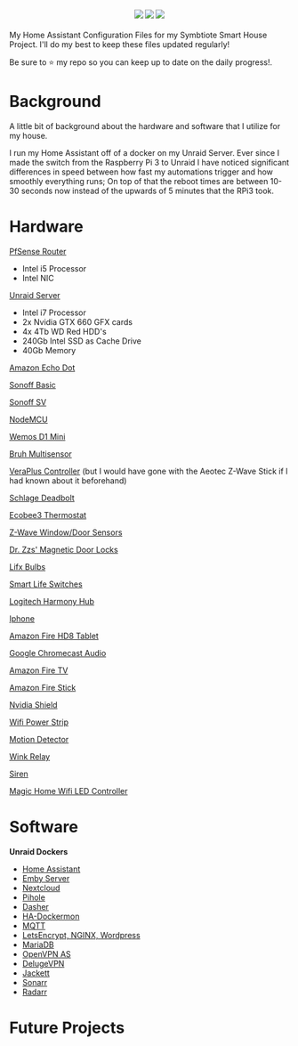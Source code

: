 <div align="center">
  <h4>
    <a href="https://travis-ci.org/3vasi0n89/home-assistant-config-files"><img src="https://travis-ci.org/3vasi0n89/home-assistant-config-files.svg?branch=master"/></a>
    <a href="https://github.com/3vasi0n89/home-assistant-config-files/stargazers"><img src="https://img.shields.io/github/stars/3vasi0n89/home-assistant-config-files.svg?style=plasticr"/></a>
    <a href="https://github.com/3vasi0n89/home-assistant-config-files/commits/master"><img src="https://img.shields.io/github/last-commit/3vasi0n89/home-assistant-config-files.svg?style=plasticr"/></a>
  </h4>
</div>
My Home Assistant Configuration Files for my Symbtiote Smart House Project.
I'll do my best to keep these files updated regularly!

Be sure to ⭐️ my repo so you can keep up to date on the daily progress!.

# Background

A little bit of background about the hardware and software that I utilize for my house.

I run my Home Assistant off of a docker on my Unraid Server.
Ever since I made the switch from the Raspberry Pi 3 to Unraid I have noticed significant differences in speed between how fast my automations trigger
and how smoothly everything runs; On top of that the reboot times are between 10-30 seconds now instead of the upwards of 5 minutes that the RPi3 took.



Hardware
======

[PfSense Router](https://www.pfsense.org/)
* Intel i5 Processor
* Intel NIC

[Unraid Server](https://unraid.net/)
* Intel i7 Processor
* 2x Nvidia GTX 660 GFX cards
* 4x 4Tb WD Red HDD's
* 240Gb Intel SSD as Cache Drive
* 40Gb Memory

[Amazon Echo Dot](https://www.amazon.com/All-new-Echo-Dot-3rd-Gen/dp/B0792KTHKJ)

[Sonoff Basic](https://www.banggood.com/DIY-Wi-Fi-Wireless-Switch-For-Smart-Home-With-ABS-Shell-p-1019971.html?cur_warehouse=CN)

[Sonoff SV](https://www.banggood.com/DC-5V-24V-DIY-WIFI-Wireless-Switch-Sonoff-SV-Module-For-Smart-Home-p-1063987.html?rmmds=search&cur_warehouse=CN)

[NodeMCU](https://www.banggood.com/Geekcreit-Doit-NodeMcu-Lua-ESP8266-ESP-12F-WIFI-Development-Board-p-985891.html?rmmds=search&cur_warehouse=CN)

[Wemos D1 Mini](https://www.banggood.com/Wemos-D1-Mini-V3_0_0-WIFI-Internet-Of-Things-Development-Board-Based-ESP8266-4MB-p-1264245.html?rmmds=search&cur_warehouse=CN)

[Bruh Multisensor](https://github.com/bruhautomation/ESP-MQTT-JSON-Multisensor)

[VeraPlus Controller](https://getvera.com/controllers/veraplus/) (but I would have gone with the Aeotec Z-Wave Stick if I had known about it beforehand)

[Schlage Deadbolt](https://www.amazon.com/Schlage-Connect-Touchscreen-Deadbolt-SmartThings/dp/B00AGK9KOG/ref=asc_df_B00AGK9KOG/?tag=hyprod-20&linkCode=df0&hvadid=193154321880&hvpos=1o1&hvnetw=g&hvrand=13739949994731450318&hvpone=&hvptwo=&hvqmt=&hvdev=c&hvdvcmdl=&hvlocint=&hvlocphy=9015260&hvtargid=pla-312822707918&psc=1)

[Ecobee3 Thermostat](https://www.amazon.com/ecobee-EB-STATE3LT-02-ecobee3-Smart-Thermostat/dp/B06W56TBLN/ref=sr_1_1_sspa?s=hi&ie=UTF8&qid=1546328941&sr=1-1-spons&keywords=ecobee&psc=1)

[Z-Wave Window/Door Sensors](https://www.amazon.com/HAOZEE-Detector-Battery-Operated-Automation/dp/B07BK65MLH/ref=sr_1_1_sspa?s=hi&ie=UTF8&qid=1546328968&sr=1-1-spons&keywords=zwave+door+sensor&psc=1)

[Dr. Zzs' Magnetic Door Locks](http://drzzs.com/diy-smart-door-locks/)

[Lifx Bulbs](https://www.amazon.com/LIFX-Adjustable-Multicolor-Dimmable-Assistant/dp/B01KY02MS8/ref=asc_df_B01KY02MS8/?tag=hyprod-20&linkCode=df0&hvadid=194952682001&hvpos=1o1&hvnetw=g&hvrand=12406325626617130681&hvpone=&hvptwo=&hvqmt=&hvdev=c&hvdvcmdl=&hvlocint=&hvlocphy=9015260&hvtargid=pla-393821797625&psc=1)

[Smart Life Switches](https://www.amazon.com/Compatible-Required-Switches-Anywhere-Schedule/dp/B07DXDP662/ref=sr_1_2_sspa?s=hi&ie=UTF8&qid=1546329077&sr=1-2-spons&keywords=smart+life+switch&psc=1)

[Logitech Harmony Hub](https://www.amazon.com/Logitech-915-000238-Smartphone-Entertainment-Refurbished/dp/B012EHUK74/ref=sr_1_15_sspa?s=hi&ie=UTF8&qid=1546329101&sr=1-15-spons&keywords=harmony+hub&psc=1)

[Iphone](https://www.amazon.com/Apple-iPhone-64GB-Silver-Prepaid/dp/B078HVJB69/ref=sr_1_3_sspa?s=hi&ie=UTF8&qid=1546329145&sr=1-3-spons&keywords=iphone&psc=1)

[Amazon Fire HD8 Tablet](https://www.amazon.com/All-New-Fire-Tablet-Display-Black/dp/B0794RHPZD/ref=sr_1_13_sspa?s=wireless&ie=UTF8&qid=1546329177&sr=1-13-spons&keywords=fire+hd+8&psc=1)

[Google Chromecast Audio](https://store.google.com/us/product/chromecast_audio?hl=en-US)

[Amazon Fire TV](https://www.amazon.com/gp/product/B079QHML21/ref=s9_acsd_al_bw_c_x_2_w?pf_rd_m=ATVPDKIKX0DER&pf_rd_s=merchandised-search-1&pf_rd_r=SCKF5A5RM85AQJWQCWSX&pf_rd_r=SCKF5A5RM85AQJWQCWSX&pf_rd_t=101&pf_rd_p=fb245453-48ed-4dd4-b933-6d164ab15aec&pf_rd_p=fb245453-48ed-4dd4-b933-6d164ab15aec&pf_rd_i=8521791011)

[Amazon Fire Stick](https://www.amazon.com/gp/product/B079QHML21/ref=s9_acsd_al_bw_c_x_2_w?pf_rd_m=ATVPDKIKX0DER&pf_rd_s=merchandised-search-1&pf_rd_r=SCKF5A5RM85AQJWQCWSX&pf_rd_r=SCKF5A5RM85AQJWQCWSX&pf_rd_t=101&pf_rd_p=fb245453-48ed-4dd4-b933-6d164ab15aec&pf_rd_p=fb245453-48ed-4dd4-b933-6d164ab15aec&pf_rd_i=8521791011)

[Nvidia Shield](https://www.amazon.com/NVIDIA-SHIELD-Gaming-Streaming-GeForce/dp/B01N1NT9Y6)

[Wifi Power Strip](https://www.amazon.com/WiFi-Smart-Power-Strip-LeFun/dp/B07DFFBKD9/ref=sr_1_6?s=electronics&ie=UTF8&qid=1546329303&sr=1-6&keywords=wifi+power+strip)

[Motion Detector](https://www.amazon.com/dp/B01MQXXG0I/ref=sxts_kp_bs_tr_lp_1?pf_rd_p=8778bc68-27e7-403f-8460-de48b6e788fb&pd_rd_wg=rSVY0&pf_rd_r=KJH0QC7QX6NXACW82VQ0&pd_rd_i=B01MQXXG0I&pd_rd_w=IA4qx&pd_rd_r=a1feaf5f-8b3e-4ed1-9da5-aa4170c294e8&ie=UTF8&qid=1546329387&sr=1)

[Wink Relay](https://www.amazon.com/Wink-PRLAY-WH01-Relay-Wall-Mounted-Controller/dp/B01MRD8UVA/ref=sr_1_cc_1?s=aps&ie=UTF8&qid=1546329437&sr=1-1-catcorr&keywords=wink+relay)

[Siren](https://www.amazon.com/Dome-Automation-DMS01-Wireless-Battery-Powered/dp/B01M1NLPKZ/ref=sr_1_4?s=electronics&ie=UTF8&qid=1546329408&sr=1-4&keywords=zwave+siren)

[Magic Home Wifi LED Controller](https://www.amazon.com/SUPERNIGHT-Wireless-Controller-Working-Compatible/dp/B01JS0KEBW/ref=sr_1_8?s=hi&ie=UTF8&qid=1546329480&sr=1-8&keywords=magic+home+wifi+led+controller)

Software
======

**Unraid Dockers**
* [Home Assistant](https://www.home-assistant.io/)
* [Emby Server](https://emby.media/)
* [Nextcloud](https://nextcloud.com/)
* [Pihole](https://pi-hole.net/)
* [Dasher](https://hub.docker.com/r/clemenstyp/dasher-docker/)
* [HA-Dockermon](https://github.com/philhawthorne/ha-dockermon)
* [MQTT](https://hub.docker.com/r/spants/mqtt/)
* [LetsEncrypt, NGINX, Wordpress](https://hub.docker.com/r/linuxserver/letsencrypt/)
* [MariaDB](https://hub.docker.com/_/mariadb/)
* [OpenVPN AS](https://hub.docker.com/r/linuxserver/openvpn-as/)
* [DelugeVPN](https://hub.docker.com/r/binhex/arch-delugevpn/)
* [Jackett](https://hub.docker.com/r/binhex/arch-jackett/dockerfile)
* [Sonarr](https://hub.docker.com/r/binhex/arch-sonarr/dockerfile)
* [Radarr](https://hub.docker.com/r/binhex/arch-radarr/dockerfile/)

Future Projects
======
